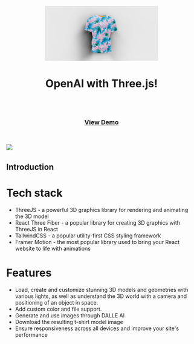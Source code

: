   <div align="center">

 <br />
  <img src="/client/public/shirt.png" width='300' alt="logo" />

  # OpenAI with Three.js!


 <br />

  <br />
<h3>
    <a href="https://jj-threeai.netlify.app/">View Demo</a>
</h3>
</div>

<!-- Badges -->

 <br />


<a href="https://jj-threeai.netlify.app//" target="_blank">![](https://img.shields.io/website-up-down-green-red/http/monip.org.svg)</a>

## Introduction



# Tech stack

- ThreeJS - a powerful 3D graphics library for rendering and animating the 3D model
- React Three Fiber - a popular library for creating 3D graphics with ThreeJS in React
- TailwindCSS - a popular utility-first CSS styling framework
- Framer Motion - the most popular library used to bring your React website to life with animations

# Features
- Load, create and customize stunning 3D models and geometries with various lights, as well as understand the 3D world with a camera and positioning of an object in space.
- Add custom color and file support.
- Generate and use images through DALLE AI
- Download the resulting t-shirt model image
- Ensure responsiveness across all devices and improve your site's performance
